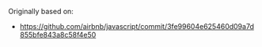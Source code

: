 Originally based on:

  + https://github.com/airbnb/javascript/commit/3fe99604e625460d09a7d855bfe843a8c58f4e50

